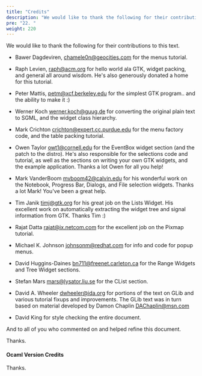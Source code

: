 ```yaml
---
title: "Credits"
description: "We would like to thank the following for their contributions to this text."
pre: "22. "
weight: 220
---
```


We would like to thank the following for their contributions to this text.

- Bawer Dagdeviren, chamele0n@geocities.com for the menus tutorial.

- Raph Levien, raph@acm.org for hello world ala GTK, widget packing, and general all around wisdom. He's also generously donated a home for this tutorial.

- Peter Mattis, petm@xcf.berkeley.edu for the simplest GTK program.. and the ability to make it :)

- Werner Koch werner.koch@guug.de for converting the original plain text to SGML, and the widget class hierarchy.

- Mark Crichton crichton@expert.cc.purdue.edu for the menu factory code, and the table packing tutorial.

- Owen Taylor owt1@cornell.edu for the EventBox widget section (and the patch to the distro). He's also responsible for the selections code and tutorial, as well as the sections on writing your own GTK widgets, and the example application. Thanks a lot Owen for all you help!

- Mark VanderBoom mvboom42@calvin.edu for his wonderful work on the Notebook, Progress Bar, Dialogs, and File selection widgets. Thanks a lot Mark! You've been a great help.

- Tim Janik timj@gtk.org for his great job on the Lists Widget. His excellent work on automatically extracting the widget tree and signal information from GTK. Thanks Tim :)

- Rajat Datta rajat@ix.netcom.com for the excellent job on the Pixmap tutorial.

- Michael K. Johnson johnsonm@redhat.com for info and code for popup menus.

- David Huggins-Daines bn711@freenet.carleton.ca for the Range Widgets and Tree Widget sections.

- Stefan Mars mars@lysator.liu.se for the CList section.

- David A. Wheeler dwheeler@ida.org for portions of the text on GLib and various tutorial fixups and improvements. The GLib text was in turn based on material developed by Damon Chaplin DAChaplin@msn.com

- David King for style checking the entire document.

And to all of you who commented on and helped refine this document.

Thanks.

#### Ocaml Version Credits

Thanks.
